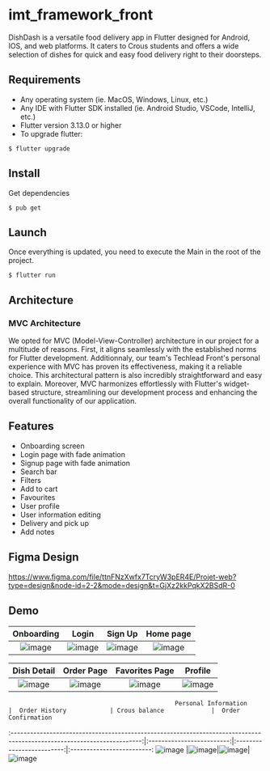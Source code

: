 # imt_framework_front

DishDash is a versatile food delivery app in Flutter designed for Android, IOS, and web platforms. It caters to Crous
students and offers a wide selection of dishes for quick and easy food delivery right to their doorsteps.

## Requirements

* Any operating system (ie. MacOS, Windows, Linux, etc.)
* Any IDE with Flutter SDK installed (ie. Android Studio, VSCode, IntelliJ, etc.)
* Flutter version 3.13.0 or higher
* To upgrade flutter:

```
$ flutter upgrade
```

## Install

Get dependencies

```
$ pub get
```

## Launch

Once everything is updated, you need to execute the Main in the root of the project.

```
$ flutter run
```

## Architecture

### MVC Architecture

We opted for MVC (Model-View-Controller) architecture in our project for a multitude of reasons. First, it aligns
seamlessly with the established norms for Flutter development. Additionnaly, our team's Techlead Front's personal
experience with MVC has proven its effectiveness, making it a reliable choice. This architectural pattern is also
incredibly straightforward and easy to explain. Moreover, MVC harmonizes effortlessly with Flutter's widget-based
structure, streamlining our development process and enhancing the overall functionality of our application.

## Features

* Onboarding screen
* Login page with fade animation
* Signup page with fade animation
* Search bar
* Filters
* Add to cart
* Favourites
* User profile
* User information editing
* Delivery and pick up
* Add notes

## Figma Design

https://www.figma.com/file/ttnFNzXwfx7TcryW3pER4E/Projet-web?type=design&node-id=2-2&mode=design&t=GjXz2kkPqkX2BSdR-0

## Demo

Onboarding               | Login              | Sign Up               |  Home page
:-------------------------:|:-------------------------:|:-------------------------:|:-------------------------:
![image](https://github.com/Matheo-delaunay/imt-framework-front/assets/126581195/ef875b04-c295-4401-902b-4fcfdfbcc004)|![image](https://github.com/Matheo-delaunay/imt-framework-front/assets/126581195/93a450b0-4f09-49f1-b914-331d6e1c9b2e)|![image](https://github.com/Matheo-delaunay/imt-framework-front/assets/126581195/d2e1f17f-0c2b-430d-b149-a0af320ef754)|![image](https://github.com/Matheo-delaunay/imt-framework-front/assets/126581195/23515a12-817d-4284-99df-7b67f7dc194d)

Dish Detail               |  Order Page              | Favorites Page             |  Profile
:-------------------------:|:-------------------------:|:-------------------------:|:-------------------------:
![image](https://github.com/Matheo-delaunay/imt-framework-front/assets/126581195/538031c8-dd39-416d-aefb-16197a409fbb)|![image](https://github.com/Matheo-delaunay/imt-framework-front/assets/126581195/4afa8733-9314-49bb-8db5-3b4631aa73f3)|![image](https://github.com/Matheo-delaunay/imt-framework-front/assets/126581195/7c51aa1c-8710-4991-a0bc-f199e64d6e44)|![image](https://github.com/Matheo-delaunay/imt-framework-front/assets/126581195/30e8b7cd-d7c2-43dd-8ae2-4fe3f3f78479)

                                                  Personal Information                                                  |  Order History            | Crous balance             |  Order Confirmation
:----------------------------------------------------------------------------------------------------------------------:|:-------------------------:|:-------------------------:|:-------------------------:
 ![image](https://github.com/Matheo-delaunay/imt-framework-front/assets/126581195/4a6b190b-7aeb-40ba-a43c-581a938ad95b) |![image](https://github.com/Matheo-delaunay/imt-framework-front/assets/126581195/f20f1471-9c45-47f3-a21d-7fecf8f04396)|![image](https://github.com/Matheo-delaunay/imt-framework-front/assets/126581195/9ed441f3-7c36-4058-b3e2-0f0bf8427da9)|![image](https://github.com/Matheo-delaunay/imt-framework-front/assets/126581195/c7834c88-3d2b-41e5-8056-a79e6ac7a098)


